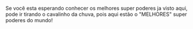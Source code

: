 Se você esta esperando conhecer os melhores super poderes ja visto aqui, pode ir tirando o cavalinho da chuva, pois aqui estão o "MELHORES" super poderes do mundo!
